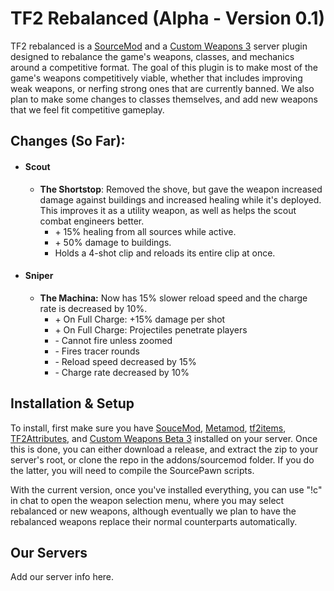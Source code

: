 # TF2 Rebalanced (Alpha - Version 0.1)

TF2 rebalanced is a [SourceMod](https://www.sourcemod.net/) and a [Custom Weapons 3](https://forums.alliedmods.net/showthread.php?t=285258) server plugin designed to rebalance the game's weapons, classes, and mechanics around a competitive format. The goal of this plugin is to make most of the game's weapons competitively viable, whether that includes improving weak weapons, or nerfing strong ones that are currently banned. We also plan to make some changes to classes themselves, and add new weapons that we feel fit competitive gameplay.



## Changes (So Far):

- #### Scout

  - **The Shortstop**: Removed the shove, but gave the weapon increased damage against buildings and increased healing while it's deployed. This improves it as a utility weapon, as well as helps the scout combat engineers better.
    - \+ 15% healing from all sources while active.
    - \+ 50% damage to buildings.
    - Holds a 4-shot clip and reloads its entire clip at once.

- #### Sniper

  - **The Machina:** Now has 15% slower reload speed and the charge rate is decreased by 10%.
    - \+ On Full Charge: +15% damage per shot
    - \+ On Full Charge: Projectiles penetrate players
    - \- Cannot fire unless zoomed
    - \- Fires tracer rounds 
    - \- Reload speed decreased by 15%
    - \- Charge rate decreased by 10%



## Installation & Setup

To install, first make sure you have [SouceMod](https://www.sourcemod.net/index.php), [Metamod](https://www.sourcemm.net/), [tf2items](https://builds.limetech.io/?p=tf2items), [TF2Attributes](https://forums.alliedmods.net/showthread.php?t=210221), and [Custom Weapons Beta 3](https://forums.alliedmods.net/showthread.php?t=285258) installed on your server. Once this is done, you can either download a release, and extract the zip to your server's root, or clone the repo in the addons/sourcemod folder. If you do the latter, you will need to compile the SourcePawn scripts.

With the current version, once you've installed everything, you can use "!c" in chat to open the weapon selection menu, where you may select rebalanced or new weapons, although eventually we plan to have the rebalanced weapons replace their normal counterparts automatically.



## Our Servers

Add our server info here.

